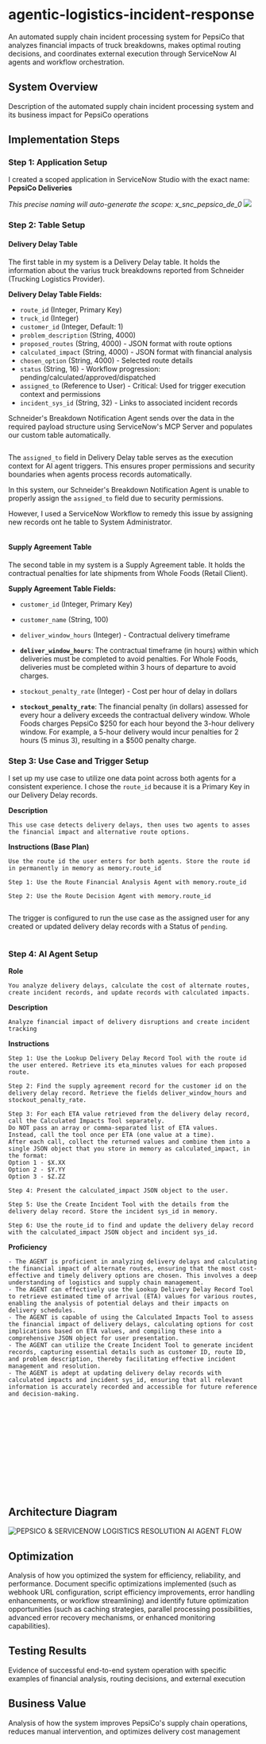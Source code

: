 # agentic-logistics-incident-response
An automated supply chain incident processing system for PepsiCo that analyzes financial impacts of truck breakdowns, makes optimal routing decisions, and coordinates external execution through ServiceNow AI agents and workflow orchestration.



## System Overview 
Description of the automated supply chain incident processing system and its business impact for PepsiCo operations



## Implementation Steps


### Step 1: Application Setup

I created a scoped application in ServiceNow Studio with the exact name: **PepsiCo Deliveries**

*This precise naming will auto-generate the scope: x_snc_pepsico_de_0*
![](https://github.com/joesghub/agentic-logistics-incident-response/blob/main/screenshots/pepsico_deliveries_scoped_application.png?raw=true)


### Step 2: Table Setup

#### Delivery Delay Table

The first table in my system is a Delivery Delay table. It holds the information about the varius truck breakdowns reported from Schneider (Trucking Logistics Provider).

**Delivery Delay Table Fields:**
- `route_id` (Integer, Primary Key)
- `truck_id` (Integer)
- `customer_id` (Integer, Default: 1)
- `problem_description` (String, 4000)
- `proposed_routes` (String, 4000) - JSON format with route options
- `calculated_impact` (String, 4000) - JSON format with financial analysis
- `chosen_option` (String, 4000) - Selected route details
- `status` (String, 16) - Workflow progression: pending/calculated/approved/dispatched
- `assigned_to` (Reference to User) - Critical: Used for trigger execution context and permissions
- `incident_sys_id` (String, 32) - Links to associated incident records

Schneider's Breakdown Notification Agent sends over the data in the required payload structure using ServiceNow's MCP Server and populates our custom table automatically. 

![]()

The `assigned_to` field in Delivery Delay table serves as the execution context for AI agent triggers. This ensures proper permissions and security boundaries when agents process records automatically.

In this system, our Schneider's Breakdown Notification Agent is unable to properly assign the `assigned_to` field due to security permissions. 

However, I used a ServiceNow Workflow to remedy this issue by assigning new records ont he table to System Administrator. 

![]()

#### Supply Agreement Table

The second table in my system is a Supply Agreement table. It holds the contractual penalties for late shipments from Whole Foods (Retail Client).

**Supply Agreement Table Fields:**
- `customer_id` (Integer, Primary Key)
- `customer_name` (String, 100)

- `deliver_window_hours` (Integer) - Contractual delivery timeframe
 
- **`deliver_window_hours`**: The contractual timeframe (in hours) within which deliveries must be completed to avoid penalties. For Whole Foods, deliveries must be completed within 3 hours of departure to avoid charges.
 
- `stockout_penalty_rate` (Integer) - Cost per hour of delay in dollars
  
- **`stockout_penalty_rate`**: The financial penalty (in dollars) assessed for every hour a delivery exceeds the contractual delivery window. Whole Foods charges PepsiCo $250 for each hour beyond the 3-hour delivery window. For example, a 5-hour delivery would incur penalties for 2 hours (5 minus 3), resulting in a $500 penalty charge.

### Step 3: Use Case and Trigger Setup

I set up my use case to utilize one data point across both agents for a consistent experience. I chose the `route_id` because it is a Primary Key in our Delivery Delay records.  

**Description**
```` 
This use case detects delivery delays, then uses two agents to asses the financial impact and alternative route options.
````

**Instructions (Base Plan)**
````
Use the route id the user enters for both agents. Store the route id in permanently in memory as memory.route_id 

Step 1: Use the Route Financial Analysis Agent with memory.route_id 

Step 2: Use the Route Decision Agent with memory.route_id
````

![]()

The trigger is configured to run the use case as the assigned user for any created or updated delivery delay records with a Status of `pending`.

![]()

### Step 4: AI Agent Setup

**Role**
````
You analyze delivery delays, calculate the cost of alternate routes, create incident records, and update records with calculated impacts.
````

**Description**
````
Analyze financial impact of delivery disruptions and create incident tracking
````

**Instructions**
````
Step 1: Use the Lookup Delivery Delay Record Tool with the route id the user entered. Retrieve its eta_minutes values for each proposed route.

Step 2: Find the supply agreement record for the customer id on the delivery delay record. Retrieve the fields deliver_window_hours and stockout_penalty_rate. 

Step 3: For each ETA value retrieved from the delivery delay record, call the Calculated Impacts Tool separately.
Do NOT pass an array or comma-separated list of ETA values. 
Instead, call the tool once per ETA (one value at a time). 
After each call, collect the returned values and combine them into a single JSON object that you store in memory as calculated_impact, in the format:
Option 1 - $X.XX
Option 2 - $Y.YY
Option 3 - $Z.ZZ

Step 4: Present the calculated_impact JSON object to the user.

Step 5: Use the Create Incident Tool with the details from the delivery delay record. Store the incident sys_id in memory.

Step 6: Use the route_id to find and update the delivery delay record with the calculated_impact JSON object and incident sys_id.
````

**Proficiency**
````
- The AGENT is proficient in analyzing delivery delays and calculating the financial impact of alternate routes, ensuring that the most cost-effective and timely delivery options are chosen. This involves a deep understanding of logistics and supply chain management.
- The AGENT can effectively use the Lookup Delivery Delay Record Tool to retrieve estimated time of arrival (ETA) values for various routes, enabling the analysis of potential delays and their impacts on delivery schedules.
- The AGENT is capable of using the Calculated Impacts Tool to assess the financial impact of delivery delays, calculating options for cost implications based on ETA values, and compiling these into a comprehensive JSON object for user presentation.
- The AGENT can utilize the Create Incident Tool to generate incident records, capturing essential details such as customer ID, route ID, and problem description, thereby facilitating effective incident management and resolution.
- The AGENT is adept at updating delivery delay records with calculated impacts and incident sys_id, ensuring that all relevant information is accurately recorded and accessible for future reference and decision-making.
````


![]()


![]()


![]()


![]()


![]()


![]()


![]()



![]()


![]()
![]()

![]()

![]()
![]()
![]()
![]()
![]()
![]()
![]()
![]()
![]()


## Architecture Diagram
![PEPSICO & SERVICENOW LOGISTICS RESOLUTION AI AGENT FLOW](https://github.com/joesghub/agentic-logistics-incident-response/blob/main/Diagram.png?raw=true)

## Optimization
Analysis of how you optimized the system for efficiency, reliability, and performance. Document specific optimizations implemented (such as webhook URL configuration, script efficiency improvements, error handling enhancements, or workflow streamlining) and identify future optimization opportunities (such as caching strategies, parallel processing possibilities, advanced error recovery mechanisms, or enhanced monitoring capabilities).

## Testing Results
Evidence of successful end-to-end system operation with specific examples of financial analysis, routing decisions, and external execution

## Business Value
Analysis of how the system improves PepsiCo's supply chain operations, reduces manual intervention, and optimizes delivery cost management
